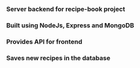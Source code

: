 ### Server backend for recipe-book project

### Built using NodeJs, Express and MongoDB

### Provides API for frontend

### Saves new recipes in the database
